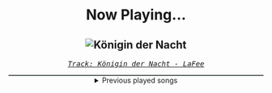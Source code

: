 <div align="center"> 
<h1>Now Playing...</h1>

![Königin der Nacht](https://i.scdn.co/image/ab67616d00001e02521dffd0a78cfdbe90a72dc2)
--
_<samp><a href="https://open.spotify.com/track/6SQcoO3H6MzcV6dhqIN1bW">Track: Königin der Nacht - LaFee</a></samp>_

<div style="border: 1px #4B5054 solid"></div>
<details>
  <summary>
    Previous played songs
  </summary>
  <table>
    <thead>
      <tr>
        <th>
          Artist
        </th>
        <th>
          Song
        </th>
        <th>
          Link
        </th>
      </tr>
    </thead>
    <tbody>
      <tr><td>LaFee</td><td>Königin der Nacht</td><td><a href="https://open.spotify.com/track/6SQcoO3H6MzcV6dhqIN1bW">https://open.spotify.com/track/6SQcoO3H6MzcV6dhqIN1bW</a></td></tr><tr><td>Evans Blue</td><td>Erase My Scars</td><td><a href="https://open.spotify.com/track/6njppEOeoUxbEx1BAXsF8p">https://open.spotify.com/track/6njppEOeoUxbEx1BAXsF8p</a></td></tr><tr><td>Breaking Benjamin</td><td>Had Enough</td><td><a href="https://open.spotify.com/track/7u93rCmIM9mBoT4mvfUBTZ">https://open.spotify.com/track/7u93rCmIM9mBoT4mvfUBTZ</a></td></tr><tr><td>Nonpoint</td><td>Divided.. Conquer Them</td><td><a href="https://open.spotify.com/track/33PLlXkjlbEEogLlHA7hyJ">https://open.spotify.com/track/33PLlXkjlbEEogLlHA7hyJ</a></td></tr><tr><td>Breaking Benjamin</td><td>Fade Away</td><td><a href="https://open.spotify.com/track/6PkquTvmXuL0BuHqC0nZEB">https://open.spotify.com/track/6PkquTvmXuL0BuHqC0nZEB</a></td></tr><tr><td>Orbit Culture</td><td>Alienated</td><td><a href="https://open.spotify.com/track/2XYiG3Hk8npxB78QbN5gqA">https://open.spotify.com/track/2XYiG3Hk8npxB78QbN5gqA</a></td></tr><tr><td>Linkin Park</td><td>Heavy Is the Crown</td><td><a href="https://open.spotify.com/track/3fgehc497TFqKH1zBL2YNK">https://open.spotify.com/track/3fgehc497TFqKH1zBL2YNK</a></td></tr><tr><td>Nonpoint</td><td>Breaking Skin</td><td><a href="https://open.spotify.com/track/5WBYz1iWTkuLHnhnKUQVSp">https://open.spotify.com/track/5WBYz1iWTkuLHnhnKUQVSp</a></td></tr><tr><td>Evans Blue</td><td>Erase My Scars</td><td><a href="https://open.spotify.com/track/6njppEOeoUxbEx1BAXsF8p">https://open.spotify.com/track/6njppEOeoUxbEx1BAXsF8p</a></td></tr><tr><td>Breaking Benjamin</td><td>Had Enough</td><td><a href="https://open.spotify.com/track/7u93rCmIM9mBoT4mvfUBTZ">https://open.spotify.com/track/7u93rCmIM9mBoT4mvfUBTZ</a></td></tr><tr><td>Nonpoint</td><td>Divided.. Conquer Them</td><td><a href="https://open.spotify.com/track/33PLlXkjlbEEogLlHA7hyJ">https://open.spotify.com/track/33PLlXkjlbEEogLlHA7hyJ</a></td></tr><tr><td>Breaking Benjamin</td><td>Fade Away</td><td><a href="https://open.spotify.com/track/6PkquTvmXuL0BuHqC0nZEB">https://open.spotify.com/track/6PkquTvmXuL0BuHqC0nZEB</a></td></tr><tr><td>Will Ramos</td><td>Rain</td><td><a href="https://open.spotify.com/track/1pELCtS95FQP4wuHKgLBmI">https://open.spotify.com/track/1pELCtS95FQP4wuHKgLBmI</a></td></tr><tr><td>Shiro SAGISU</td><td>1130 TYBW full orchestra choir</td><td><a href="https://open.spotify.com/track/2fu4MJym740h2HZrAglZBW">https://open.spotify.com/track/2fu4MJym740h2HZrAglZBW</a></td></tr><tr><td>Shiro SAGISU</td><td>Invasion</td><td><a href="https://open.spotify.com/track/2tnd8PSXUGwoVX5WY2SU1B">https://open.spotify.com/track/2tnd8PSXUGwoVX5WY2SU1B</a></td></tr><tr><td>Sawano Hiroyuki</td><td>攻響組曲　DEVIL　第三楽章: eXORCiST</td><td><a href="https://open.spotify.com/track/7fOzGo3dEM2Cn8ygMLNJOw">https://open.spotify.com/track/7fOzGo3dEM2Cn8ygMLNJOw</a></td></tr><tr><td>Shiro SAGISU</td><td>Stand Up Be Strong (Pt. II)</td><td><a href="https://open.spotify.com/track/5BqFJRaEVRhu8vfaCQM6AE">https://open.spotify.com/track/5BqFJRaEVRhu8vfaCQM6AE</a></td></tr><tr><td>Shiro SAGISU</td><td>Treachery</td><td><a href="https://open.spotify.com/track/6a7su3dkJJXidSuFiowJC2">https://open.spotify.com/track/6a7su3dkJJXidSuFiowJC2</a></td></tr><tr><td>Dimatik</td><td>Muchachos</td><td><a href="https://open.spotify.com/track/6wyJ8Iqf4KCSYdOi4eQNsK">https://open.spotify.com/track/6wyJ8Iqf4KCSYdOi4eQNsK</a></td></tr><tr><td>Mindflip</td><td>Run My Shit</td><td><a href="https://open.spotify.com/track/7zVVkNOKWMd46nwMUgHPmL">https://open.spotify.com/track/7zVVkNOKWMd46nwMUgHPmL</a></td></tr>
    </tbody>
  </table>
</details>

</div>
